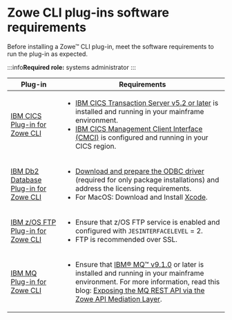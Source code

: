# Zowe CLI plug-ins software requirements

Before installing a Zowe&trade; CLI plug-in, meet the software requirements to run the plug-in as expected.

:::info**Required role:** systems administrator
:::

| Plug-in | Requirements |
| --- | --- |
| [IBM CICS Plug-in for Zowe CLI](cli-cicsplugin.md) | <ul><li>[IBM CICS Transaction Server v5.2 or later](https://www.ibm.com/support/knowledgecenter/en/SSGMCP_5.2.0/com.ibm.cics.ts.home.doc/welcomePage/welcomePage.html) is installed and running in your mainframe environment.</li><li>[IBM CICS Management Client Interface (CMCI)](https://www.ibm.com/support/knowledgecenter/en/SSGMCP_5.2.0/com.ibm.cics.ts.clientapi.doc/topics/clientapi_overview.html) is configured and running in your CICS region.</li></ul> |
| [IBM Db2 Database Plug-in for Zowe CLI](cli-db2plugin.md) | <ul> <li>[Download and prepare the ODBC driver](../user-guide/cli-db2plugin.md#downloading-the-odbc-driver) (required for only package installations) and address the licensing requirements.</li><li>For MacOS: Download and Install [Xcode](https://developer.apple.com/xcode/resources/).</li> </ul>|  [z/OS FTP Plug-in for Zowe CLI](cli-ftpplugin.md) | <ul> <li>Ensure that z/OS FTP service is enabled and configured with `JESINTERFACELEVEL` = 2.</li> <li>FTP over SSL is recommended.</li>   </ul> |
| [IBM z/OS FTP Plug-in for Zowe CLI](cli-ftpplugin.md) | <ul> <li>Ensure that z/OS FTP service is enabled and configured with `JESINTERFACELEVEL` = 2.</li> <li>FTP is recommended over SSL.</li> </ul> |
| [IBM MQ Plug-in for Zowe CLI](cli-mqplugin.md) | <ul><li>Ensure that [IBM® MQ™ v9.1.0](https://www.ibm.com/support/knowledgecenter/en/SSFKSJ_9.1.0/com.ibm.mq.pro.doc/q121910_.htm) or later is installed and running in your mainframe environment. For more information, read this blog: [Exposing the MQ REST API via the Zowe API Mediation Layer](https://community.ibm.com/community/user/integration/viewdocument/exposing-the-mq-rest-api-via-the-zo?CommunityKey=b382f2ab-42f1-4932-aa8b-8786ca722d55). </li></ul>|

